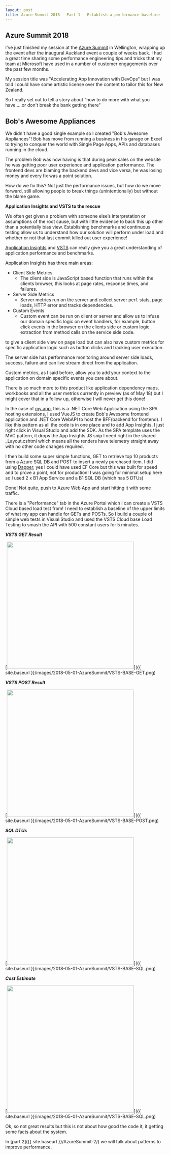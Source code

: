 ```yaml
---
layout: post
title: Azure Summit 2018 - Part 1 - Establish a performance baseline
---
```


## Azure Summit 2018

I've just finished my session at the [Azure Summit](https://www.microsoft.com/en-nz/apac/azuresummit/) in Wellington, wrapping up the event after the inaugural Auckland event a couple of weeks back. I had a great time sharing some performance engineering tips and tricks that my team at Microsoft have used in a number of customer engagements over the past few months.

My session title was "Accelerating App Innovation with DevOps" but I was told I could have some artistic license over the content to tailor this for New Zealand.

So I really set out to tell a story about "how to do more with what you have.....or don't break the bank getting there"

## Bob's Awesome Appliances

We didn't have a good single example so I created "Bob's Awesome Appliances"! Bob has move from running a business in his garage on Excel to trying to conquer the world with Single Page Apps, APIs and databases running in the cloud.

The problem Bob was now having is that during peak sales on the website he was getting poor user experience and application performance. The frontend devs are blaming the backend devs and vice versa, he was losing money and every fix was a point solution.

How do we fix this? Not just the performance issues, but how do we move forward, still allowing people to break things (unintentionally) but without the blame game.

**Application Insights and VSTS to the rescue**

We often get given a problem with someone else’s interpretation or assumptions of the root cause, but with little evidence to back this up other than a potentially bias view. Establishing benchmarks and continuous testing allow us to understand how our solution will perform under load and whether or not that last commit killed out user experience!

[Application Insights](https://azure.microsoft.com/en-us/services/application-insights/) and [VSTS](https://www.visualstudio.com/team-services/) can really give you a great understanding of application performance and benchmarks.

Application Insights has three main areas:
* Client Side Metrics
    * The client side is JavaScript based function that runs within the clients browser, this looks at page rates, response times, and failures.
* Server Side Metrics
    * Server metrics run on the server and collect server perf. stats, page loads, HTTP error and tracks dependencies.
* Custom Events
    * Custom event can be run on client or server and allow us to infuse our domain specific logic on event handlers, for example, button click events in the browser on the clients side or custom logic extraction from method calls on the service side code.

 to give a client side view on page load but can also have custom metrics for specific application logic such as button clicks and tracking user execution.

The server side has performance monitoring around server side loads, success, failure and can live stream direct from the application.

Custom metrics, as I said before, allow you to add your context to the application on domain specific events you care about.

There is so much more to this product like application dependency maps, workbooks and all the user metrics currently in preview (as of May 18) but I might cover that in a follow up, otherwise I will never get this done!

In the case of [my app](https://github.com/msimpsonnz/nzsummit18/Retail), this is a .NET Core Web Application using the SPA hosting extensions, I used VueJS to create Bob's Awesome frontend application and .NET Core WebAPI to host the BFF(backend for frontend). I like this pattern as all the code is in one place and to add App Insights, I just right click in Visual Studio and add the SDK. As the SPA template uses the MVC pattern, it drops the App Insights JS snip I need right in the shared _Layout.cshtml which means all the renders have telemetry straight away with no other code changes required.

I then build some super simple functions, GET to retrieve top 10 products from a Azure SQL DB and POST to insert a newly purchased item. I did using [Dapper](https://github.com/StackExchange/Dapper), yes I could have used EF Core but this was built for speed and to prove a point, not for production! I was going for minimal setup here so I used 2 x B1 App Service and a B1 SQL DB (which has 5 DTUs)

Done! Not quite, push to Azure Web App and start hitting it with some traffic.

There is a "Performance" tab in the Azure Portal which I can create a VSTS Cloud based load test from! I need to establish a baseline of the upper limits of what my app can handle for GETs and POSTs. So I build a couple of simple web tests in Visual Studio and used the VSTS Cloud base Load Testing to smash the API with 500 constant users for 5 minutes.

***VSTS GET Result***

[<img src="{{ site.baseurl }}/images/2018-05-01-AzureSummit/VSTS-BASE-GET.png" style="width: 400px;"/>]({{ site.baseurl }}/images/2018-05-01-AzureSummit/VSTS-BASE-GET.png)

***VSTS POST Result***

[<img src="{{ site.baseurl }}/images/2018-05-01-AzureSummit/VSTS-BASE-POST.png" style="width: 400px;"/>]({{ site.baseurl }}/images/2018-05-01-AzureSummit/VSTS-BASE-POST.png)

***SQL DTUs***

[<img src="{{ site.baseurl }}/images/2018-05-01-AzureSummit/VSTS-BASE-SQL.png" style="width: 400px;"/>]({{ site.baseurl }}/images/2018-05-01-AzureSummit/VSTS-BASE-SQL.png)

***Cost Estimate***

[<img src="{{ site.baseurl }}/images/2018-05-01-AzureSummit/VSTS-BASE-COST.png" style="width: 400px;"/>]({{ site.baseurl }}/images/2018-05-01-AzureSummit/VSTS-BASE-SQL.png)

Ok, so not great results but this is not about how good the code it, it getting some facts about the system.

In [part 2]({{ site.baseurl }}/AzureSummit-2/) we will talk about patterns to improve performance.
